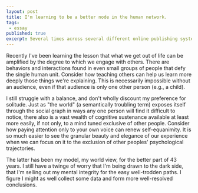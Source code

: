 ```yaml
---
layout: post
title: I'm learning to be a better node in the human network.
tags:
 - essay
published: true
excerpt: Several times across several different online publishing systems and over 15 years, nevermind paper journals, I've lamented about the delta between my actual and my preferred existential experience. I resisted for some time, and still sometimes do, becoming an active component of the human social web. 
---
```


Recently I've been learning the lesson that what we get out of life can be amplified by the degree to which we engage with others. There are behaviors and interactions found in even small groups of people that defy the single human unit. Consider how teaching others can help us learn more deeply those things we're explaining. This is necessarily impossible without an audience, even if that audience is only one other person (e.g., a child).

I still struggle with a balance, and don't wholly discount my preference for solitude. Just as "the world" (a semantically troubling term) exposes itself through the social graph in ways any one person will find it difficult to notice, there also is a vast wealth of cognitive sustenance available at least more easily, if not only, to a mind tuned exclusive of other people. Consider how paying attention only to your own voice can renew self-equanimity. It is so much easier to see the granular beauty and elegance of our experience when we can focus on it to the exclusion of other peoples' psychological trajectories.

The latter has been my model, my world view, for the better part of 43 years. I still have a twinge of worry that I'm being drawn to the dark side, that I'm selling out my mental integrity for the easy well-trodden paths. I figure I might as well collect some data and form more well-resolved conclusions.
